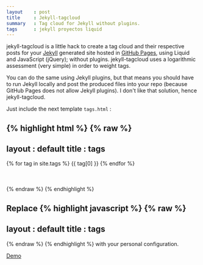 ```yaml
---
layout    : post
title     : Jekyll-tagcloud
summary   : Tag cloud for Jekyll without plugins.
tags      : jekyll proyectos liquid
---
```


jekyll-tagcloud is a little hack to create a tag cloud and their respective 
posts for your [Jekyll] generated site hosted in [GitHub Pages], using Liquid
and JavaScript (jQuery); without plugins.
jekyll-tagcloud uses a logarithmic assessment (very simple) in order to weight tags.

You can do the same using Jekyll plugins, but that means 
you should have to run Jekyll locally and post the produced files into your repo
(because GitHub Pages does not allow Jekyll plugins). I don't like that solution, 
hence jekyll-tagcloud.

Just include the next template `tags.html` :

{% highlight html %}
{% raw %}
---
layout : default
title  : tags
---
<div class="tag-cloud">
   {% for tag in site.tags %}
      <a class="__{{ tag[0] }}">{{ tag[0] }}</a>
      <ul class="list_{{ tag[0] }}" style="display:none;">
         {% for post in tag[1] %}
            <li><a href="{{ post.url }}">{{ post.title }}</a></li>
         {% endfor %}
      </ul>
   {% endfor %}
</div>

<div class="post-list" style="margin: 50px;"></div>

<script type="text/javascript">
   $(function() {
      var minFont  = 10.0,
          maxFont  = 35.0,
          diffFont = maxFont - minFont,
          size = 0;
          
      {% assign max = 1.0 %}
      {% for tag in site.tags %}
         {% if tag[1].size > max %}
            {% assign max = tag[1].size %}
         {% endif %}
      {% endfor %}
            
      {% for tag in site.tags %}
         size = (Math.log({{ tag[1].size }}) / Math.log({{ max }})) * diffFont + minFont;
         $(".__{{ tag[0] }}").css("font-size", size + "px");
      {% endfor %}

      $('.tag-cloud a[class^="__"]').click(function() {
         $('.post-list').empty();
         $('.list_' + $(this).text()).each(function() {
            $('.post-list').append('<ul>' + $(this).html() + '</ul>');
         });
      });
   });
</script>
{% endraw %}
{% endhighlight %}

Replace 
{% highlight javascript %}
{% raw %}
---
layout : default
title  : tags
---
{% endraw %}
{% endhighlight %}
with your personal configuration.

[Demo]

[Jekyll]: https://github.com/mojombo/jekyll 
[GitHub Pages]: http://pages.github.com/ 
[Demo]: /tags.html 
